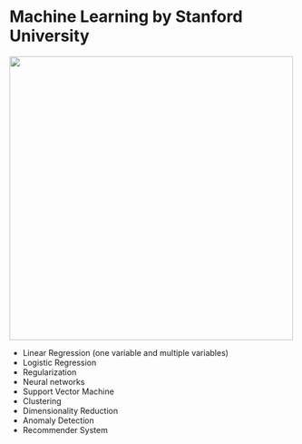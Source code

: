# Machine Learning by Stanford University
<img width="500" src="https://github.com/AliBaheri/Machine-Learning-by-Stanford---Andrew-Ng/blob/master/large-icon.png">

- Linear Regression (one variable and multiple variables)
- Logistic Regression
- Regularization
- Neural networks
- Support Vector Machine
- Clustering
- Dimensionality Reduction
- Anomaly Detection
- Recommender System
